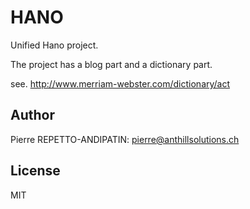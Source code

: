HANO
====

Unified Hano project.

The project has a blog part and a dictionary part.

see.
http://www.merriam-webster.com/dictionary/act

Author
------

Pierre REPETTO-ANDIPATIN: <pierre@anthillsolutions.ch>

License
-------

MIT
